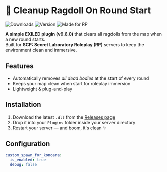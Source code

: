 # 🧹 Cleanup Ragdoll On Round Start

![Downloads](https://img.shields.io/github/downloads/Konoaru384/sha256:0c8c5e34d56615cbebea85055bf8e160b69f68ff2c2f4df649e1b340c1956d00/total?style=for-the-badge)
![Version](https://img.shields.io/badge/EXILED-9.6.0-blueviolet?style=for-the-badge)
![Made for RP](https://img.shields.io/badge/RP%20Friendly-%E2%9C%94-lightgreen?style=for-the-badge)

**A simple EXILED plugin (v9.6.0)** that clears all ragdolls from the map when a new round starts.  
Built for **SCP: Secret Laboratory Roleplay (RP)** servers to keep the environment clean and immersive.


## Features

-  Automatically removes *all dead bodies* at the start of every round
-  Keeps your map clean when start for roleplay immersion
-  Lightweight & plug-and-play

##  Installation

1. Download the latest `.dll` from the [Releases page](https://github.com/Konoaru384/CleanupRagdollOnRoundStart/releases)
2. Drop it into your `Plugins` folder inside your server directory
3. Restart your server — and boom, it's clean ✨

## Configuration

```yaml
custom_spawn_for_konoara:
  is_enabled: true
  debug: false
